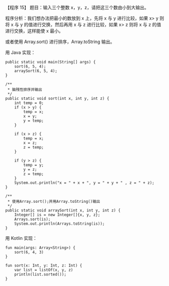 【程序 15】 题目：输入三个整数 x，y，z，请把这三个数由小到大输出。

程序分析：我们想办法把最小的数放到 x 上，先将 x 与 y 进行比较，如果 x&gt; y 则将 x 与 y 的值进行交换，然后再用 x 与 z 进行比较，如果 x&gt; z 则将 x 与 z 的值进行交换，这样能使 x 最小。

或者使用 Array.sort\(\) 进行排序，Array.toString 输出。



用 Java 实现：

```
public static void main(String[] args) {
    sort(6, 5, 4);
    arraySort(6, 5, 4);
}

/**
 * 脑残性排序并输出
 */
public static void sort(int x, int y, int z) {
    int temp = 0;
    if (x > y) {
        temp = x;
        x = y;
        y = temp;
    }

    if (x > z) {
        temp = x;
        x = z;
        z = temp;
    }

    if (y > z) {
        temp = y;
        y = z;
        z = temp;
    }
    System.out.println("x = " + x + ", y = " + y + " , z = " + z);
}

/**
 * 使用Array.sort();并用Array.toString()输出
 */
public static void arraySort(int x, int y, int z) {
    Integer[] is = new Integer[]{x, y, z};
    Arrays.sort(is);
    System.out.println(Arrays.toString(is));
}
```



用 Kotlin 实现：

```
fun main(args: Array<String>) {
    sort(6, 4, 3)
}

fun sort(x: Int, y: Int, z: Int) {
    var list = listOf(x, y, z)
    println(list.sorted());
}
```



